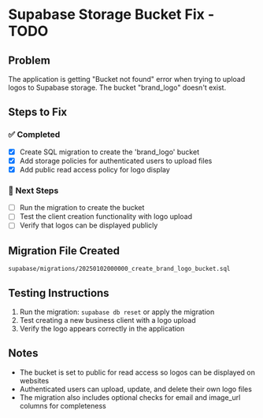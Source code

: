 # Supabase Storage Bucket Fix - TODO

## Problem
The application is getting "Bucket not found" error when trying to upload logos to Supabase storage. The bucket "brand_logo" doesn't exist.

## Steps to Fix

### ✅ Completed
- [x] Create SQL migration to create the 'brand_logo' bucket
- [x] Add storage policies for authenticated users to upload files
- [x] Add public read access policy for logo display

### 🔄 Next Steps
- [ ] Run the migration to create the bucket
- [ ] Test the client creation functionality with logo upload
- [ ] Verify that logos can be displayed publicly

## Migration File Created
`supabase/migrations/20250102000000_create_brand_logo_bucket.sql`

## Testing Instructions
1. Run the migration: `supabase db reset` or apply the migration
2. Test creating a new business client with a logo upload
3. Verify the logo appears correctly in the application

## Notes
- The bucket is set to public for read access so logos can be displayed on websites
- Authenticated users can upload, update, and delete their own logo files
- The migration also includes optional checks for email and image_url columns for completeness
